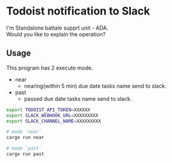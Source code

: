 # Todoist notification to Slack

I'm Standalone battale supprt unit - ADA.  
Would you like to explain the operation?

## Usage

This program has 2 execute mode.

* near
    * nearing(within 5 min) due date tasks name send to slack.
* past
    * passed due date tasks name send to slack.

```bash
export TODOIST_API_TOKEN=XXXXXX
export SLACK_WEBHOOK_URL=XXXXXXXXX
export SLACK_CHANNEL_NAME=XXXXXXXXX

# mode `near`
cargo run near

# mode `past`
cargo run past
```